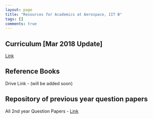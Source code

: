 ```yaml
---
layout: page
title: "Resources for Academics at Aerospace, IIT B"
tags: []
comments: true
---
```

## Curriculum [Mar 2018 Update]
[Link](https://drive.google.com/open?id=1xpyMDuck62rGXDZJJym4wg_EAfjTSd1w)
## Reference Books
Drive Link - (will be added soon)
## Repository of previous year question papers
All 2nd year Question Papers - [Link](https://drive.google.com/open?id=199VWPLZvXrk1CalA3drY2hEM-6QSEZAQ)
